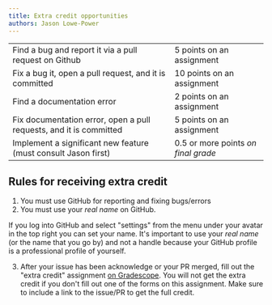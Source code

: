 ```yaml
---
title: Extra credit opportunities
authors: Jason Lowe-Power
---
```


|                                                                    |                                     |
|--------------------------------------------------------------------|-------------------------------------|
| Find a bug and report it via a pull request on Github              | 5 points on an assignment           |
| Fix a bug it, open a pull request, and it is committed             | 10 points on an assignment          |
| Find a documentation error                                         | 2 points on an assignment           |
| Fix documentation error, open a pull requests, and it is committed | 5 points on an assignment           |
| Implement a significant new feature (must consult Jason first)     | 0.5 or more points *on final grade* |

## Rules for receiving extra credit

1. You must use GitHub for reporting and fixing bugs/errors
2. You must use your *real name* on GitHub.

  If you log into GitHub and select "settings" from the menu under your avatar in the top right you can set your name.
  It's important to use your *real name* (or the name that you go by) and not a handle because your GitHub profile is a professional profile of yourself.

3. After your issue has been acknowledge or your PR merged, fill out the "extra credit" assignment [on Gradescope](https://www.gradescope.com/courses/105214/assignments/420029). You will not get the extra credit if you don't fill out one of the forms on this assignment. Make sure to include a link to the issue/PR to get the full credit.